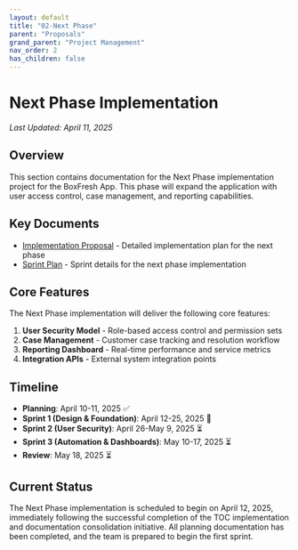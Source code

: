 ```yaml
---
layout: default
title: "02-Next Phase"
parent: "Proposals"
grand_parent: "Project Management"
nav_order: 2
has_children: false
---
```


# Next Phase Implementation

*Last Updated: April 11, 2025*

## Overview

This section contains documentation for the Next Phase implementation project for the BoxFresh App. This phase will expand the application with user access control, case management, and reporting capabilities.

## Key Documents

- [Implementation Proposal](proposal.md) - Detailed implementation plan for the next phase
- [Sprint Plan](sprint.md) - Sprint details for the next phase implementation

## Core Features

The Next Phase implementation will deliver the following core features:

1. **User Security Model** - Role-based access control and permission sets
2. **Case Management** - Customer case tracking and resolution workflow
3. **Reporting Dashboard** - Real-time performance and service metrics
4. **Integration APIs** - External system integration points

## Timeline

- **Planning**: April 10-11, 2025 ✅
- **Sprint 1 (Design & Foundation)**: April 12-25, 2025 🔄
- **Sprint 2 (User Security)**: April 26-May 9, 2025 ⏳
- **Sprint 3 (Automation & Dashboards)**: May 10-17, 2025 ⏳
- **Review**: May 18, 2025 ⏳

## Current Status

The Next Phase implementation is scheduled to begin on April 12, 2025, immediately following the successful completion of the TOC implementation and documentation consolidation initiative. All planning documentation has been completed, and the team is prepared to begin the first sprint. 